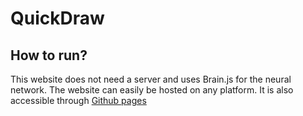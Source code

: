 # QuickDraw

## How to run?
This website does not need a server and uses Brain.js for the neural network. The website can easily be hosted on any platform.
It is also accessible through [Github pages](https://slo-ai.github.io/Quickdraw)